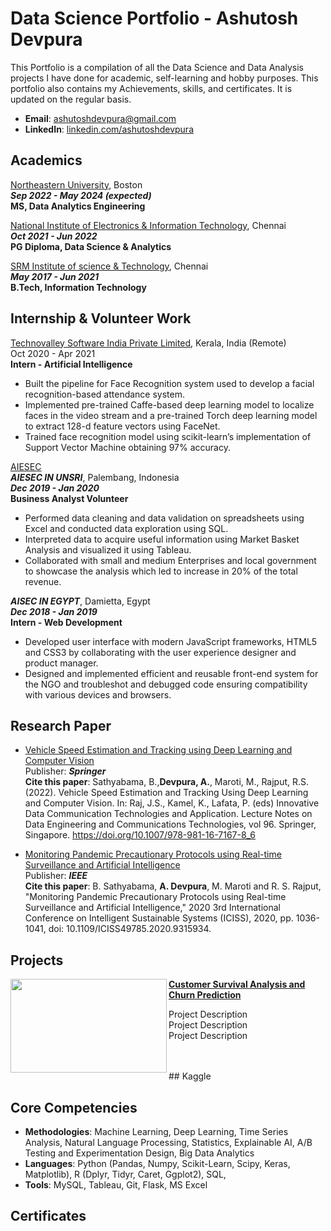 

# Data Science Portfolio - Ashutosh Devpura
This Portfolio is a compilation of all the Data Science and Data Analysis projects I have done for academic, self-learning and hobby purposes. This portfolio also contains my Achievements, skills, and certificates. It is updated on the regular basis.

- **Email**: [ashutoshdevpura@gmail.com](ashutoshdevpura@gmail.com)
- **LinkedIn**: [linkedin.com/ashutoshdevpura](https://www.linkedin.com/in/ashutoshdevpura/)

## Academics
 [Northeastern University](https://www.northeastern.edu/), Boston
 <br>***Sep 2022 - May 2024 (expected)***
 <br>**MS, Data Analytics Engineering**


 [National Institute of Electronics & Information Technology](https://nielit.gov.in/chennai/), Chennai
<br>***Oct 2021 - Jun 2022***
<br>**PG Diploma, Data Science & Analytics**  

    
 [SRM Institute of science & Technology](https://www.srmist.edu.in/), Chennai
 <br>***May 2017 - Jun 2021***
 <br>**B.Tech, Information Technology**

    
 
 ## Internship & Volunteer Work
[Technovalley Software India Private Limited](https://www.technovalley.co.in/), Kerala, India (Remote)
<br>Oct 2020 - Apr 2021
<br>**Intern - Artificial Intelligence**

- Built the pipeline for Face Recognition system used to develop a facial recognition-based attendance system.
- Implemented pre-trained Caffe-based deep learning model to localize faces in the video stream and a pre-trained Torch deep
learning model to extract 128-d feature vectors using FaceNet.
- Trained face recognition model using scikit-learn’s implementation of Support Vector Machine obtaining 97% accuracy.

[AIESEC](https://aiesec.org/)
 <br>***AIESEC IN UNSRI***, Palembang, Indonesia
 <br>***Dec 2019 - Jan 2020***
<br>**Business Analyst Volunteer**
- Performed data cleaning and data validation on spreadsheets using Excel and conducted data exploration using SQL.
- Interpreted data to acquire useful information using Market Basket Analysis and visualized it using Tableau.
- Collaborated with small and medium Enterprises and local government to showcase the analysis which led to increase in
20% of the total revenue.
 
 ***AISEC IN EGYPT***, Damietta, Egypt
 <br>***Dec 2018 - Jan 2019***
 <br>**Intern - Web Development**
- Developed user interface with modern JavaScript frameworks, HTML5 and CSS3 by collaborating with the user experience designer and product manager.
- Designed and implemented efficient and reusable front-end system for the NGO and troubleshot and debugged code ensuring compatibility with various devices and browsers.


 
## Research Paper
- [Vehicle Speed Estimation and Tracking using Deep Learning and Computer Vision](https://link.springer.com/chapter/10.1007/978-981-16-7167-8_6)
<br>Publisher: ***Springer***
<br>**Cite this paper**: Sathyabama, B.,**Devpura, A.**, Maroti, M., Rajput, R.S. (2022). Vehicle Speed Estimation and Tracking Using Deep Learning and Computer Vision. In: Raj, J.S., Kamel, K., Lafata, P. (eds) Innovative Data Communication Technologies and Application. Lecture Notes on Data Engineering and Communications Technologies, vol 96. Springer, Singapore. https://doi.org/10.1007/978-981-16-7167-8_6

- [Monitoring Pandemic Precautionary Protocols using Real-time Surveillance and Artificial Intelligence](https://ieeexplore.ieee.org/document/9315934)
<br>Publisher: ***IEEE***
<br>**Cite this paper**: B. Sathyabama, **A. Devpura**, M. Maroti and R. S. Rajput, "Monitoring Pandemic Precautionary Protocols using Real-time Surveillance and Artificial Intelligence," 2020 3rd International Conference on Intelligent Sustainable Systems (ICISS), 2020, pp. 1036-1041, doi: 10.1109/ICISS49785.2020.9315934.

## Projects

<img align="left" width="250" height="150" src="https://github.com/archd3sai/Portfolio/blob/master/Images/telecom.jpg"> **[Customer Survival Analysis and Churn Prediction](https://github.com/archd3sai/Customer-Survival-Analysis-and-Churn-Prediction)**

Project Description<br>
Project Description<br>
Project Description<br>
<br>

<br>
## Kaggle

    

## Core Competencies

- **Methodologies**: Machine Learning, Deep Learning, Time Series Analysis, Natural Language Processing, Statistics, Explainable AI, A/B Testing and Experimentation Design, Big Data Analytics
- **Languages**: Python (Pandas, Numpy, Scikit-Learn, Scipy, Keras, Matplotlib), R (Dplyr, Tidyr, Caret, Ggplot2), SQL,
- **Tools**: MySQL, Tableau, Git, Flask, MS Excel

## Certificates

